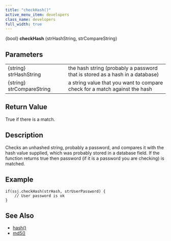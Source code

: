 ```yaml
---
title: "checkHash()"
active_menu_item: developers
class_name: developers
full_width: true
---
```



{bool} **checkHash** (strHashString, strCompareString)

## Parameters

<table>
<tr>
<td width="181">
{string} strHashString

</td>
<td width="18">
</td>
<td width="681">
the hash string (probably a password that is stored as a hash in a database)

</td>
</tr>
<tr>
<td width="181">
{string} strCompareString

</td>
<td width="18">
</td>
<td width="681">
a string value that you want to compare check for a match against the hash

</td>
</tr>
</table>

## Return Value

True if there is a match.

## Description

Checks an unhashed string, probably a password, and compares it with the hash value supplied, which was probably stored in a database field. If the function returns true then password (if it is a password you are checking) is matched.

## Example

    if(ssj.checkHash(strHash, strUserPassword) {
        // User password is ok
    }
   

## See Also

 - [hash()](/developers/documentation/scripting-apis/server-side-api/ssj-object/miscellaneous/cryptblowfish)
 - [md5()](/developers/documentation/scripting-apis/server-side-api/ssj-object/miscellaneous/md5)

